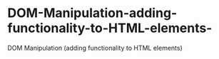 # DOM-Manipulation-adding-functionality-to-HTML-elements-
DOM Manipulation (adding functionality to HTML elements)
